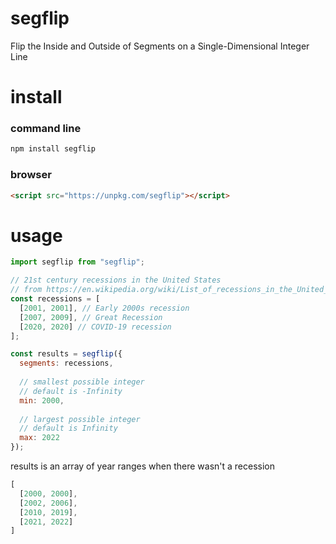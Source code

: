 # segflip
Flip the Inside and Outside of Segments on a Single-Dimensional Integer Line

# install
### command line
```bash
npm install segflip
```
### browser
```html
<script src="https://unpkg.com/segflip"></script>
```

# usage
```js
import segflip from "segflip";

// 21st century recessions in the United States
// from https://en.wikipedia.org/wiki/List_of_recessions_in_the_United_States
const recessions = [
  [2001, 2001], // Early 2000s recession
  [2007, 2009], // Great Recession
  [2020, 2020] // COVID-19 recession
];

const results = segflip({
  segments: recessions,
  
  // smallest possible integer
  // default is -Infinity
  min: 2000,
  
  // largest possible integer
  // default is Infinity
  max: 2022
});
```
results is an array of year ranges when there wasn't a recession
```js
[
  [2000, 2000],
  [2002, 2006],
  [2010, 2019],
  [2021, 2022]
]
```
